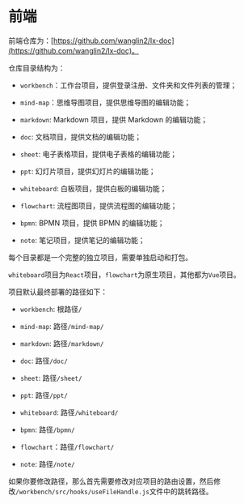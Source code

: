 # 前端

前端仓库为：[https://github.com/wanglin2/lx-doc](https://github.com/wanglin2/lx-doc)。

仓库目录结构为：

- `workbench`：工作台项目，提供登录注册、文件夹和文件列表的管理；

- `mind-map`：思维导图项目，提供思维导图的编辑功能；

- `markdown`: Markdown 项目，提供 Markdown 的编辑功能；

- `doc`: 文档项目，提供文档的编辑功能；

- `sheet`: 电子表格项目，提供电子表格的编辑功能；

- `ppt`: 幻灯片项目，提供幻灯片的编辑功能；

- `whiteboard`: 白板项目，提供白板的编辑功能；

- `flowchart`: 流程图项目，提供流程图的编辑功能；

- `bpmn`: BPMN 项目，提供 BPMN 的编辑功能；

- `note`: 笔记项目，提供笔记的编辑功能；

每个目录都是一个完整的独立项目，需要单独启动和打包。

`whiteboard`项目为`React`项目，`flowchart`为原生项目，其他都为`Vue`项目。

项目默认最终部署的路径如下：

- `workbench`: 根路径`/`

- `mind-map`: 路径`/mind-map/`

- `markdown`: 路径`/markdown/`

- `doc`: 路径`/doc/`

- `sheet`: 路径`/sheet/`

- `ppt`: 路径`/ppt/`

- `whiteboard`: 路径`/whiteboard/`

- `bpmn`: 路径`/bpmn/`

- `flowchart`：路径`/flowchart/`

- `note`: 路径`/note/`

如果你要修改路径，那么首先需要修改对应项目的路由设置，然后修改`/workbench/src/hooks/useFileHandle.js`文件中的跳转路径。